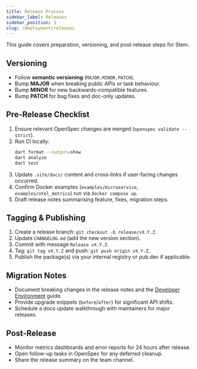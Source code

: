 ```yaml
---
title: Release Process
sidebar_label: Releases
sidebar_position: 3
slug: /deployment/releases
---
```


This guide covers preparation, versioning, and post-release steps for Stem.

## Versioning

- Follow **semantic versioning** (`MAJOR.MINOR.PATCH`).
- Bump **MAJOR** when breaking public APIs or task behaviour.
- Bump **MINOR** for new backwards-compatible features.
- Bump **PATCH** for bug fixes and doc-only updates.

## Pre-Release Checklist

1. Ensure relevant OpenSpec changes are merged (`openspec validate --strict`).
2. Run CI locally:
   ```bash
   dart format --output=show
   dart analyze
   dart test
   ```
3. Update `.site/docs/` content and cross-links if user-facing changes occurred.
4. Confirm Docker examples (`examples/microservice`, `examples/otel_metrics`) run via `docker compose up`.
5. Draft release notes summarising feature, fixes, migration steps.

## Tagging & Publishing

1. Create a release branch: `git checkout -b release/vX.Y.Z`.
2. Update `CHANGELOG.md` (add the new version section).
3. Commit with message `Release vX.Y.Z`.
4. Tag: `git tag vX.Y.Z` and push: `git push origin vX.Y.Z`.
5. Publish the package(s) via your internal registry or pub.dev if applicable.

## Migration Notes

- Document breaking changes in the release notes and the [Developer Environment](../getting-started/developer-environment.md) guide.
- Provide upgrade snippets (`before`/`after`) for significant API shifts.
- Schedule a docs update walkthrough with maintainers for major releases.

## Post-Release

- Monitor metrics dashboards and error reports for 24 hours after release.
- Open follow-up tasks in OpenSpec for any deferred cleanup.
- Share the release summary on the team channel.
